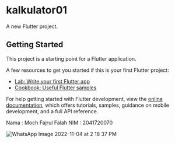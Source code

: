 # kalkulator01

A new Flutter project.

## Getting Started

This project is a starting point for a Flutter application.

A few resources to get you started if this is your first Flutter project:

- [Lab: Write your first Flutter app](https://docs.flutter.dev/get-started/codelab)
- [Cookbook: Useful Flutter samples](https://docs.flutter.dev/cookbook)

For help getting started with Flutter development, view the
[online documentation](https://docs.flutter.dev/), which offers tutorials,
samples, guidance on mobile development, and a full API reference.

Nama : Moch Fajrul Falah
NIM : 2041720070

![WhatsApp Image 2022-11-04 at 2 18 37 PM](https://user-images.githubusercontent.com/64688057/199915299-db53cc8e-cd68-44a2-b39e-2ba78236e02b.jpeg)
